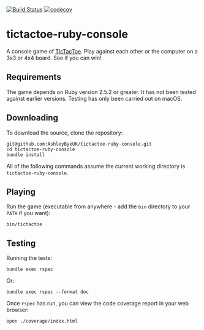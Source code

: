 [![Build Status](https://travis-ci.org/AshleyByeUK/tictactoe-ruby-console.svg?branch=master)](https://travis-ci.org/AshleyByeUK/tictactoe-ruby-console)
[![codecov](https://codecov.io/gh/AshleyByeUK/tictactoe-ruby-console/branch/master/graph/badge.svg)](https://codecov.io/gh/AshleyByeUK/tictactoe-ruby-console)

# tictactoe-ruby-console

A console game of [TicTacToe](https://github.com/AshleyByeUK/tictactoe-ruby-core). Play against each other
or the computer on a 3x3 or 4x4 board. See if you can win!

## Requirements

The game depends on Ruby version 2.5.2 or greater. It has not been tested against earlier versions. Testing
has only been carried out on macOS.

## Downloading

To download the source, clone the repository:

```
git@github.com:AshleyByeUK/tictactoe-ruby-console.git
cd tictactoe-ruby-console
bundle install
```

All of the following commands assume the current working directory is `tictactoe-ruby-console`.

## Playing

Run the game (executable from anywhere - add the `bin` directory to your `PATH` if you want):

```
bin/tictactoe
```

## Testing

Running the tests:

```
bundle exec rspec
```

Or:

```
bundle exec rspec --format doc
```

Once `rspec` has run, you can view the code coverage report in your web browser:

```
open ./coverage/index.html
```
